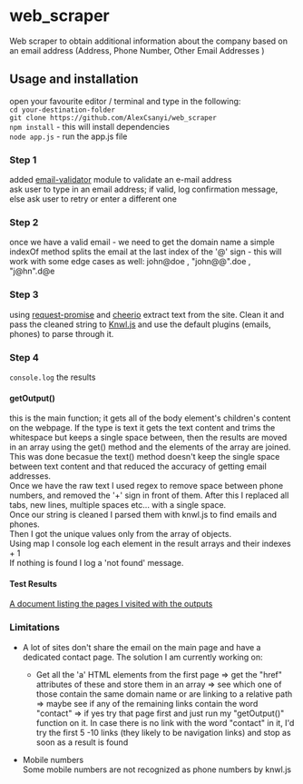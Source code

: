 # web_scraper

Web scraper to obtain additional information about the company based on an email address (Address, Phone Number, Other Email Addresses )

## Usage and installation

open your favourite editor / terminal and type in the following:  
`cd your-destination-folder`  
`git clone https://github.com/AlexCsanyi/web_scraper`  
`npm install` - this will install dependencies  
`node app.js` - run the app.js file

### Step 1

added [email-validator](https://www.npmjs.com/package/email-validator) module to validate an e-mail address  
ask user to type in an email address; if valid, log confirmation message, else ask user to retry or enter a different one

### Step 2

once we have a valid email - we need to get the domain name a simple indexOf method splits the email at the last index of the '@' sign - this will work with some edge cases as well: john\@doe , "john@@".doe , "j@hn".d\@e

### Step 3

using [request-promise](https://github.com/request/request-promise) and [cheerio](https://github.com/cheeriojs/cheerio) extract text from the site. Clean it and pass the cleaned string to [Knwl.js](https://github.com/benhmoore/Knwl.js) and use the default plugins (emails, phones) to parse through it.

### Step 4

`console.log` the results

#### getOutput()

this is the main function; it gets all of the body element's children's content on the webpage. If the type is text it gets the text content and trims the whitespace but keeps a single space between, then the results are moved in an array using the get() method and the elements of the array are joined.  
This was done becasue the text() method doesn't keep the single space between text content and that reduced the accuracy of getting email addresses.  
Once we have the raw text I used regex to remove space between phone numbers, and removed the '+' sign in front of them. After this I replaced all tabs, new lines, multiple spaces etc... with a single space.  
Once our string is cleaned I parsed them with knwl.js to find emails and phones.  
Then I got the unique values only from the array of objects.  
Using map I console log each element in the result arrays and their indexes + 1  
If nothing is found I log a 'not found' message.

#### Test Results

[A document listing the pages I visited with the outputs](test.md)

### Limitations

- A lot of sites don't share the email on the main page and have a dedicated contact page.
The solution I am currently working on:  
  - Get all the 'a' HTML elements  from the first page => get the "href" attributes of these and store them in an array => see which one of those contain the same domain name or are linking to a relative path => maybe see if any of the remaining links contain the word "contact" => if yes try that page first and just run my "getOutput()" function on it. In case there is no link with the word "contact" in it, I'd try the first 5 -10 links (they likely to be navigation links) and stop as soon as a result is found

- Mobile numbers  
  Some mobile numbers are not recognized as phone numbers by knwl.js
